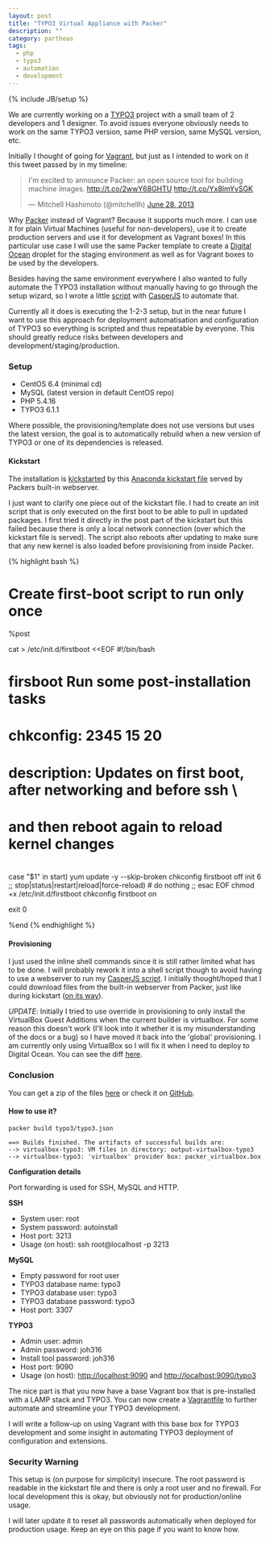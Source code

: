```yaml
---
layout: post
title: "TYPO3 Virtual Appliance with Packer"
description: ""
category: partheas
tags:
  - php
  - typo3
  - automation
  - development
---
```

{% include JB/setup %}

We are currently working on a [TYPO3](http://typo3.org) project with a small team
of 2 developers and 1 designer. To avoid issues everyone obviously needs to work
on the same TYPO3 version, same PHP version, same MySQL version, etc.

Initially I thought of going for [Vagrant](http://vagrantup.com), but just as I intended to work on it this
tweet passed by in my timeline:

<blockquote class="twitter-tweet"><p>I'm excited to announce Packer: an open source tool for building machine images. <a href="http://t.co/2wwY68GHTU">http://t.co/2wwY68GHTU</a> <a href="http://t.co/Yx8ImYvSGK">http://t.co/Yx8ImYvSGK</a></p>&mdash; Mitchell Hashimoto (@mitchellh) <a href="https://twitter.com/mitchellh/statuses/350647179729309696">June 28, 2013</a></blockquote>
<script async src="//platform.twitter.com/widgets.js" charset="utf-8"></script>

Why [Packer](http://packer.io) instead of Vagrant? Because it supports much more.
I can use it for plain Virtual Machines (useful for non-developers), use it to create
production servers and use it for development as Vagrant boxes! In this particular
use case I will use the same Packer template to create a [Digital Ocean](https://www.digitalocean.com)
droplet for the staging environment as well as for Vagrant boxes to be used by the developers.

Besides having the same environment everywhere I also wanted to fully automate the
TYPO3 installation without manually having to go through the setup wizard, so I wrote
a little [script](https://gist.github.com/jerser/de36a686f3591d4f91d8) with
[CasperJS](http://casperjs.org) to automate that.

Currently all it does is executing the 1-2-3 setup, but in the near future I want
to use this approach for deployment automatisation and configuration of TYPO3
so everything is scripted and thus repeatable by everyone. This should greatly
reduce risks between developers and development/staging/production.

### Setup

* CentOS 6.4 (minimal cd)
* MySQL (latest version in default CentOS repo)
* PHP 5.4.16
* TYPO3 6.1.1

Where possible, the provisioning/template does not use versions but uses the latest
version, the goal is to automatically rebuild when a new version of TYPO3 or one of
its dependencies is released.

#### Kickstart

The installation is [kickstarted](https://www.centos.org/docs/5/html/Installation_Guide-en-US/s1-kickstart2-file.html)
by this [Anaconda kickstart file]() served by Packers built-in webserver.

I just want to clarify one piece out of the kickstart file. I had to create an init
script that is only executed on the first boot to be able to pull in updated packages.
I first tried it directly in the post part of the kickstart but this failed because
there is only a local network connection (over which the kickstart file is served).
The script also reboots after updating to make sure that any new kernel is also loaded
before provisioning from inside Packer.

{% highlight bash %}
# Create first-boot script to run only once
%post

cat > /etc/init.d/firstboot <<EOF
#!/bin/bash
#
# firsboot Run some post-installation tasks
#
# chkconfig: 2345 15 20
# description: Updates on first boot, after networking and before ssh \
#              and then reboot again to reload kernel changes
#

case "\$1" in
  start)
    yum update -y --skip-broken
    chkconfig firstboot off
    init 6
  ;;
  stop|status|restart|reload|force-reload)
    # do nothing
  ;;
esac
EOF
chmod +x /etc/init.d/firstboot
chkconfig firstboot on

exit 0

%end
{% endhighlight %}

#### Provisioning

I just used the inline shell commands since it is still rather limited what has to be done.
I will probably rework it into a shell script though to avoid having to use a webserver
to run my [CasperJS script](https://gist.github.com/jerser/de36a686f3591d4f91d8).
I initially thought/hoped that I could download files from the built-in webserver
from Packer, just like during kickstart ([on its way](https://github.com/mitchellh/packer/issues/118)).

_UPDATE_: Initially I tried to use override in provisioning to only install the
VirtualBox Guest Additions when the current builder is virtualbox. For some reason
this doesn't work (I'll look into it whether it is my misunderstanding of the docs or a bug)
so I have moved it back into the 'global' provisioning. I am currently only using
VirtualBox so I will fix it when I need to deploy to Digital Ocean.
You can see the diff [here](https://github.com/jerser/packer-templates/commit/d3bc2a4abbb5553e612f000b7fc4d9e0018acd4e).

### Conclusion

You can get a zip of the files [here](https://github.com/jerser/packer-templates/archive/master.zip)
or check it on [GitHub](https://github.com/jerser/packer-templates).

#### How to use it?

    packer build typo3/typo3.json

    ==> Builds finished. The artifacts of successful builds are:
    --> virtualbox-typo3: VM files in directory: output-virtualbox-typo3
    --> virtualbox-typo3: 'virtualbox' provider box: packer_virtualbox.box

**Configuration details**

Port forwarding is used for SSH, MySQL and HTTP.

**SSH**

  * System user: root
  * System password: autoinstall
  * Host port: 3213
  * Usage (on host): ssh root@localhost -p 3213

**MySQL**

  * Empty password for root user
  * TYPO3 database name: typo3
  * TYPO3 database user: typo3
  * TYPO3 database password: typo3
  * Host port: 3307

**TYPO3**

  * Admin user: admin
  * Admin password: joh316
  * Install tool password: joh316
  * Host port: 9090
  * Usage (on host): <http://localhost:9090> and <http://localhost:9090/typo3>

The nice part is that you now have a base Vagrant box that is pre-installed with a
LAMP stack and TYPO3. You can now create a [Vagrantfile](http://docs.vagrantup.com/v2/vagrantfile/index.html)
to further automate and streamline your TYPO3 development.

I will write a follow-up on using Vagrant with this base box for TYPO3 development
and some insight in automating TYPO3 deployment of configuration and extensions.

### Security Warning

This setup is (on purpose for simplicity) insecure. The root password is readable in the kickstart
file and there is only a root user and no firewall.
For local development this is okay, but obviously not for production/online usage.

I will later update it to reset all passwords automatically when deployed for
production usage. Keep an eye on this page if you want to know how.
